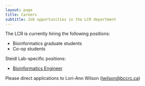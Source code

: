 ```yaml
---
layout: page
title: Careers
subtitle: Job opportunities in the LCR department
---
```


The LCR is currently hiring the following positions:

* Bioinformatics graduate students
* Co-op students

Steidl Lab-specific positions:

* <span style="color: rgb(34,34,34);">[Bioinformatics Engineer](Bioinformatics_engineering_coop_student.md)</span>

Please direct applications to Lori-Ann Wilson (lwilson@bccrc.ca)
